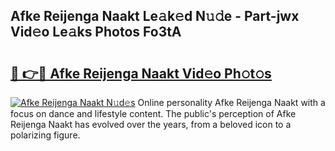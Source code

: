 ## Afke Reijenga Naakt Le𝚊k𝚎d N𝚞𝚍e - Part-jwx Vid𝚎o Le𝚊ks Photos Fo3tA

# <h2><a href="http://fb4chyr.evod.top/?m=Afke+Reijenga+Naakt">🔗 👉🔴 Afke Reijenga Naakt Vid𝚎o Ph𝚘t𝚘s</a></h2>

[![Afke Reijenga Naakt N𝚞d𝚎s](https://i.imgur.com/8V9OHl7.gif)](http://fb4chyr.evod.top/?m=Afke+Reijenga+Naakt)
Online personality Afke Reijenga Naakt with a focus on dance and lifestyle content. The public's perception of Afke Reijenga Naakt has evolved over the years, from a beloved icon to a polarizing figure. 
